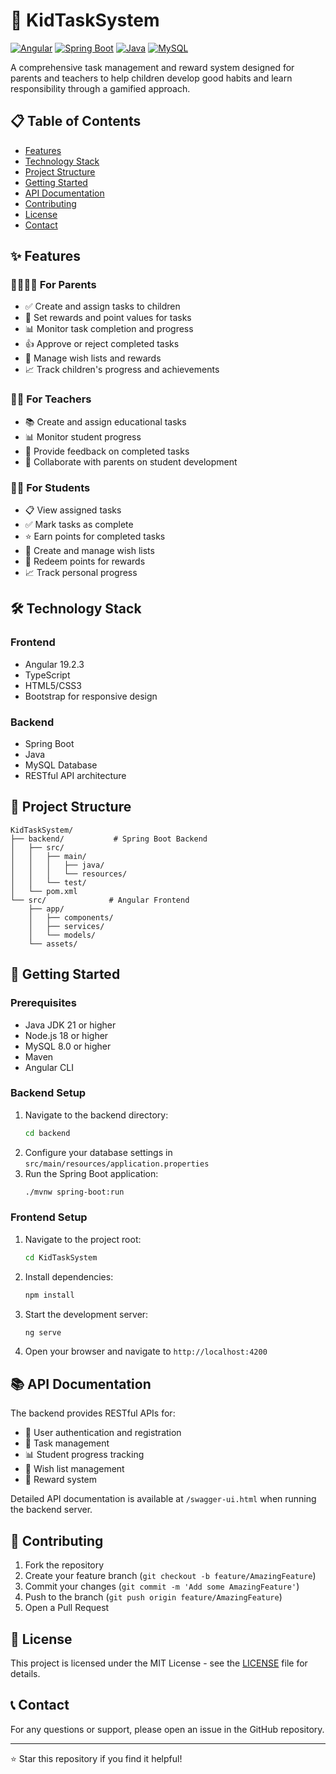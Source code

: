 # 🎯 KidTaskSystem

[![Angular](https://img.shields.io/badge/Angular-19.2.3-red.svg)](https://angular.io/)
[![Spring Boot](https://img.shields.io/badge/Spring%20Boot-3.x-green.svg)](https://spring.io/projects/spring-boot)
[![Java](https://img.shields.io/badge/Java-21-orange.svg)](https://www.java.com/)
[![MySQL](https://img.shields.io/badge/MySQL-8.0-blue.svg)](https://www.mysql.com/)

A comprehensive task management and reward system designed for parents and teachers to help children develop good habits and learn responsibility through a gamified approach.

## 📋 Table of Contents
- [Features](#features)
- [Technology Stack](#technology-stack)
- [Project Structure](#project-structure)
- [Getting Started](#getting-started)
- [API Documentation](#api-documentation)
- [Contributing](#contributing)
- [License](#license)
- [Contact](#contact)

## ✨ Features

### 👨‍👩‍👧‍👦 For Parents
- ✅ Create and assign tasks to children
- 🎁 Set rewards and point values for tasks
- 📊 Monitor task completion and progress
- 👍 Approve or reject completed tasks
- 📝 Manage wish lists and rewards
- 📈 Track children's progress and achievements

### 👨‍🏫 For Teachers
- 📚 Create and assign educational tasks
- 📊 Monitor student progress
- 💬 Provide feedback on completed tasks
- 🤝 Collaborate with parents on student development

### 👨‍🎓 For Students
- 📋 View assigned tasks
- ✅ Mark tasks as complete
- ⭐ Earn points for completed tasks
- 🎯 Create and manage wish lists
- 🎁 Redeem points for rewards
- 📈 Track personal progress

## 🛠️ Technology Stack

### Frontend
- Angular 19.2.3
- TypeScript
- HTML5/CSS3
- Bootstrap for responsive design

### Backend
- Spring Boot
- Java
- MySQL Database
- RESTful API architecture

## 📁 Project Structure

```
KidTaskSystem/
├── backend/           # Spring Boot Backend
│   ├── src/
│   │   ├── main/
│   │   │   ├── java/
│   │   │   └── resources/
│   │   └── test/
│   └── pom.xml
└── src/              # Angular Frontend
    ├── app/
    │   ├── components/
    │   ├── services/
    │   └── models/
    └── assets/
```

## 🚀 Getting Started

### Prerequisites
- Java JDK 21 or higher
- Node.js 18 or higher
- MySQL 8.0 or higher
- Maven
- Angular CLI

### Backend Setup
1. Navigate to the backend directory:
   ```bash
   cd backend
   ```
2. Configure your database settings in `src/main/resources/application.properties`
3. Run the Spring Boot application:
   ```bash
   ./mvnw spring-boot:run
   ```

### Frontend Setup
1. Navigate to the project root:
   ```bash
   cd KidTaskSystem
   ```
2. Install dependencies:
   ```bash
   npm install
   ```
3. Start the development server:
   ```bash
   ng serve
   ```
4. Open your browser and navigate to `http://localhost:4200`

## 📚 API Documentation

The backend provides RESTful APIs for:
- 🔐 User authentication and registration
- 📝 Task management
- 📊 Student progress tracking
- 🎯 Wish list management
- 🎁 Reward system

Detailed API documentation is available at `/swagger-ui.html` when running the backend server.

## 🤝 Contributing

1. Fork the repository
2. Create your feature branch (`git checkout -b feature/AmazingFeature`)
3. Commit your changes (`git commit -m 'Add some AmazingFeature'`)
4. Push to the branch (`git push origin feature/AmazingFeature`)
5. Open a Pull Request

## 📄 License

This project is licensed under the MIT License - see the [LICENSE](LICENSE) file for details.

## 📞 Contact

For any questions or support, please open an issue in the GitHub repository.

---
⭐ Star this repository if you find it helpful! 
